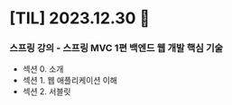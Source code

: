 # [TIL] 2023.12.30 📘

### 스프링 강의 - 스프링 MVC 1편 백엔드 웹 개발 핵심 기술
* 섹션 0. 소개
* 섹션 1. 웹 애플리케이션 이해
* 섹션 2. 서블릿
  
